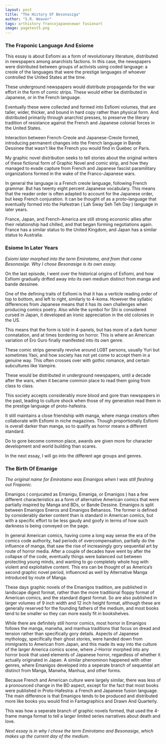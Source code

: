 ```yaml
---
layout: post
title: "The History Of Besonasiga"
author: "S.R. Weaver"
tags: arthistory francojapanesewar fusionart
image: pagetest5.png
---
```

### The Fraponic Language And Esiome
This essay is about Esfiomi as a form of revolutionary literature, distributed in newspapers among anarchists factions. In this case, the newspapers were distributed between groups of activists using coded language: a creole of the languages that were the prestige languages of whoever controlled the United States at the time.

These underground newspapers would distribute propaganda for the war effort in the form of comic strips. These would either be distributed in Japanese, or in the French language.

Eventually these were collected and formed into Esfiomi volumes, that are taller, wider, thicker, and bound in hard copy rather than physical form. And distributed primarily through anarchist presses, to preserve the literary tradition of resistance against the French and Japanese colonial forces in the United States.

Interaction between French-Creole and Japanese-Creole formed, introducing permanent changes into the French language in Bande Dessinee that wasn’t like the French you would find in Quebec or Paris.

My graphic novel distribution seeks to tell stories about the original writers of these fictional form of Graphic Novel and comic strip, and how they managed to evade capture from French and Japanese fascist paramilitary organizations formed in the wake of the Franco-Japanese wars.

In general the language is a French creole language, following French grammar. But has twenty eight percent Japanese vocabulary. This means that the reader order is often adapted to account for the Japanese order, but keep French conjuration. It can be thought of as a proto-language that eventually formed into the Hafestran ( Lah Sway Seh Teh Day ) language in later years.

France, Japan, and French-America are still strong economic allies after their relationship had chilled, and that began forming negotiations again. France has a similar status to the United Kingdom, and Japan has a similar status to Australia.


### Esiome In Later Years
<i>Esiomi later morphed into the term Emirotamo, and from that came Besonasige. Why I chose Besonasige is its own essay.</i>

On the last episode, I went over the historical origins of Esfiomi, and how Esfiomi gradually drifted away into its own medium distinct from manga and bande dessinee.

One of the defining traits of Esfiomi is that it has a verticle reading order of top to bottom, and left to right, similarly to 4-koma. However the syllabic differences from Japanese means that it has its own challenges when producing comics poetry. Also while the symbol for Shi is considered cursed in Japan, it developed an ironic appreciation in the old colonies in the US.

This means that the form is told in 4-panels, but has more of a dark humor connatation, and at times bordering on horror. This is where an American variation of Ero Guro finally manifested into its own genre.

These comic strips generally revolve around LGBT persons, usually Yuri but sometimes Yaoi, and how society has not yet come to accept them in a genuine way. This often crosses over with gothic romance, and certain subcultures like Vampire.

These would be distributed in underground newspapers, until a decade after the wars, when it became common place to read them going from class to class.

This society accepts considerably more blood and gore than newspapers in the past, leading to culture shock when those of my generation read them in the prestige language of proto-hafestra.

It still maintains a close friendship with manga, where manga creators often collaborate with Esfiomi in niche magazines. Though proportionally Esfiomi is overall darker than manga, so to qualify as horror means a different standard.

Do to gore become common place, awards are given more for character development and world building than scares.

In the next essay, I will go into the different age groups and genres.


### The Birth Of Emanige
<i>The original name for Emirotamo was Emanigos when I was still fleshing out Fraponic.</i>

Emanigos ( conjucated as Emanigu, Emaniga, or Emanigos ) has a few different characteristics as a form of alternative American comics that were partially inspired by Manga and BDs, or Bande Dessine. Emanigos is split between Emanigos Eneros and Emanigos Behansos. The former is defined by considerably darker content than is standard in American comics, but with a specific effort to be less gaudy and goofy in terms of how such darkness is being conveyed on the page.

In general American comics, having come a long way sense the era of the comics code authority, had periods of overcompensation, partially do the influence of manga, that saw the rise of increasingly gory sequential art by route of horror media. After a couple of decades have went by after the collapse of the code, eventually things were balanced out between protecting young minds, and wanting to go completely whole hog with violent and exploitative content. This era can be thought of as America’s second graphic novel period, influenced as well by Alternative Manga introduced by route of Manga.

These days graphic novels of the Emanigos tradition, are published in landscape digest format, rather than the more traditional floppy format of American comics, and the standard digest format. So are also published in larger volumes of 9 inch width and 12 inch height format, although these are generally reserved for the founding fathers of the medium, and most books tend to be smaller so they can more easily fit in bookshelves.

While there are definitely still horror comics, most horror in Emanigos follows the manga, manwha, and manhua traditions that focus on dread and tension rather than specifically gory details. Aspects of Japanese mythology, specifically their ghost stories, were handed down from immigrants to American from Japan, and this made its way into the culture of the larger America comics scene, where J-Horror morphed into any horror book that used elements of Japanese horror, regardless of whether it actually originated in Japan. A similar phenominon happened with other genres, where Emanigos developed into a seperate branch of sequential art distinct from Manga, Manwha, Manhua, and other forms.

Because French and American culture were largely similar, there was less of a pronounced change in the BD aspect, except for the fact that most books were published in Proto-Hafestra: a French and Japanese fusion language. The main difference is that Emanigos tends to be produced and distributed more like books you would find in Fantagraphics and Drawn And Quarterly.

This was how a seperate branch of graphic novels formed, that used the 4-frame manga format to tell a larger limited series narratives about death and love.


<i>Next essay is in why I chose the term Emirotamo and Besonasige, which makes up the current day of the medium.</i>
